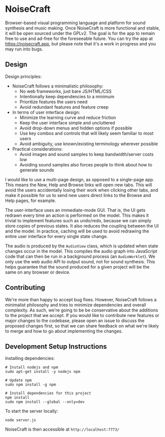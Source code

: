 # NoiseCraft

Browser-based visual programming language and platform for sound synthesis and music making.
Once NoiseCraft is more functional and stable, it will be open sourced under the GPLv2.
The goal is for the app to remain free to use and ad-free for the foreseeable future.
You can try the app at https://noisecraft.app, but please note that it's a work in progress
and you may run into bugs.

## Design

Design principles:
- NoiseCraft follows a minimalistic philosophy:
  - No web frameworks, just bare JS/HTML/CSS
  - Intentionally keep dependencies to a minimum
  - Prioritize features the users need
  - Avoid redundant features and feature creep
- In terms of user interface design:
  - Minimize the learning curve and reduce friction
  - Keep the user interface simple and uncluttered
  - Avoid drop-down menus and hidden options if possible
  - Use key combos and controls that will likely seem familiar to most users
  - Avoid ambiguity, use known/existing terminology wherever possible
- Practical considerations:
  - Avoid images and sound samples to keep bandwidth/server costs low
  - Avoiding sound samples also forces people to think about how to generate sounds

I would like to use a multi-page design, as opposed to a single-page app. This means
the New, Help and Browse links will open new tabs. This will avoid the users accidentally
losing their work when clicking other tabs, and make it possible for us to send new users
direct links to the Browse and Help pages, for example.

The user-interface uses an immediate-mode GUI. That is, the UI gets redrawn every time
an action is performed on the model. This makes it trivial to implement features such
as undo/redo, because we can simply store copies of previous states. It also reduces
the coupling between the UI and the model. In practice, caching will be used to avoid
redrawing the entire user interface for every single state change.

The audio is produced by the `AudioView` class, which is updated when state changes
occur in the model. This compiles the audio graph into JavaScript code that can then
be run in a background process (an `AudioWorklet`). We only use the web audio API
to output sound, not for sound synthesis. This helps guarantee that the sound
produced for a given project will be the same on any browser or device.

## Contributing

We're more than happy to accept bug fixes. However, NoiseCraft follows
a minimalist philosophy and tries to minimize dependencies and overall complexity.
As such, we're going to be
be conservative about the additions to the project that we accept. If you would
like to contribute new features or major changes to the codebase, please open an
issue to discuss the proposed changes first, so
that we can share feedback on what we're likely to merge and how to go
about implementing the changes.

## Development Setup Instructions

Installing dependencies:

```
# Install nodejs and npm
sudo apt-get install -y nodejs npm

# Update npm
sudo npm install -g npm

# Install dependencies for this project
npm install
sudo npm install --global --only=dev
```

To start the server locally:

```
node server.js
```

NoiseCraft is then accessible at `http://localhost:7773/`
